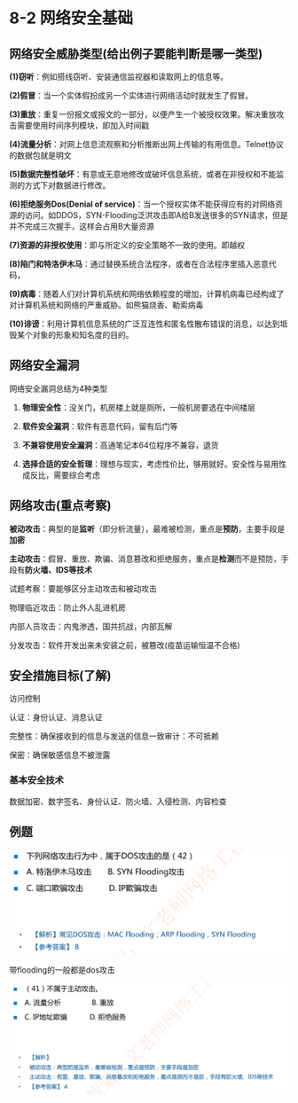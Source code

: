 # 8-2 网络安全基础

## 网络安全威胁类型(给出例子要能判断是哪一类型)

**(1)窃听**：例如搭线窃听、安装通信监视器和读取网上的信息等。

**(2)假冒**：当一个实体假扮成另一个实体进行网络活动时就发生了假冒。

**(3)重放**：重复一份报文或报文的一部分，以便产生一个被授权效果。解决重放攻击需要使用时间序列模块，即加入时间戳

**(4)流量分析**：对网上信息流观察和分析推断出网上传输的有用信息。Telnet协议的数据包就是明文

**(5)数据完整性破坏**：有意或无意地修改或破坏信息系统，或者在非授权和不能监测的方式下对数据进行修改。

**(6)拒绝服务Dos(Denial of service)**：当一个授权实体不能获得应有的对网络资源的访问。如DDOS，SYN-Flooding泛洪攻击即A给B发送很多的SYN请求，但是并不完成三次握手，这样会占用B大量资源

**(7)资源的非授权使用**：即与所定义的安全策略不一致的使用。即越权

**(8)陷门和特洛伊木马**：通过替换系统合法程序，或者在合法程序里插入恶意代码，

**(9)病毒**：随着人们对计算机系统和网络依赖程度的增加，计算机病毒已经构成了对计算机系统和网络的严重威胁。如熊猫烧香、勒索病毒

**(10)诽谤**：利用计算机信息系统的广泛互连性和匿名性散布错误的消息，以达到坻毁某个对象的形象和知名度的目的。

## 网络安全漏洞

网络安全漏洞总结为4种类型

1. **物理安全性**：没关门，机房楼上就是厕所，一般机房要选在中间楼层

2. **软件安全漏洞**：软件有恶意代码，留有后门等

3. **不兼容使用安全漏洞**：高通笔记本64位程序不兼容，退货

4. **选择合适的安全哲理**：理想与现实，考虑性价比，够用就好。安全性与易用性成反比，需要综合考虑

## 网络攻击(重点考察)

**被动攻击**：典型的是**监听**（即分析流量），最难被检测，重点是**预防**，主要手段是**加密**

**主动攻击**：假冒、重放、欺骗、消息篡改和拒绝服务，重点是**检测**而不是预防，手段有**防火墙、IDS等技术**

试题考察：要能够区分主动攻击和被动攻击

物理临近攻击：防止外人乱进机房

内部人员攻击：内鬼渗透，国共抗战，内部瓦解

分发攻击：软件开发出来未安装之前，被篡改(疫苗运输恒温不合格)

## 安全措施目标(了解)

访问控制

认证：身份认证、消息认证

完整性：确保接收到的信息与发送的信息一致审计：不可抵赖

保密：确保敏感信息不被泄露

### 基本安全技术

数据加密、数字签名、身份认证、防火墙、入侵检测、内容检查

## 例题

![image-20230306201718016](./assets/image-20230306201718016.png)

带flooding的一般都是dos攻击

![image-20230306201742106](./assets/image-20230306201742106.png)